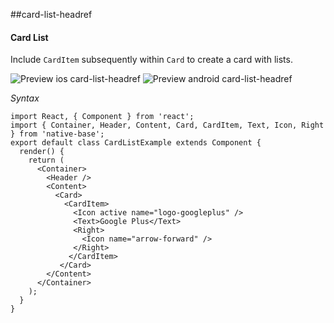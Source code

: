 ##card-list-headref
#### Card List

Include <code>CardItem</code> subsequently within <code>Card</code> to create a card with lists.


![Preview ios card-list-headref](https://github.com/GeekyAnts/NativeBase-KitchenSink/raw/v2.5.2/screenshots/ios/card-list.png)
![Preview android card-list-headref](https://github.com/GeekyAnts/NativeBase-KitchenSink/raw/v2.5.2/screenshots/android/card-list.png)

*Syntax*

<pre class="line-numbers"><code class="language-jsx">import React, { Component } from 'react';
import { Container, Header, Content, Card, CardItem, Text, Icon, Right } from 'native-base';
export default class CardListExample extends Component {
  render() {
    return (
      &lt;Container>
        &lt;Header />
        &lt;Content>
          &lt;Card>
            &lt;CardItem>
              &lt;Icon active name="logo-googleplus" />
              &lt;Text>Google Plus&lt;/Text>
              &lt;Right>
                &lt;Icon name="arrow-forward" />
              &lt;/Right>
             &lt;/CardItem>
           &lt;/Card>
        &lt;/Content>
      &lt;/Container>
    );
  }
}</code></pre><br />
